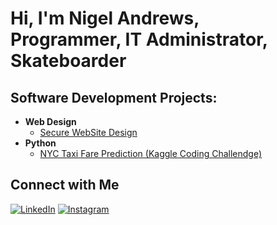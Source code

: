 <h1>Hi, I'm Nigel Andrews, <br/>Programmer, IT Administrator, Skateboarder</h1>

<h2> Software Development Projects:</h2>


- <b>Web Design</b>
  - [Secure WebSite Design](https://github.com/nigel117/CatIntelligenceAgency)
- <b>Python</b>
  - [NYC Taxi Fare Prediction (Kaggle Coding Challendge)](https://github.com/nigel117/NYC-Taxi-Fares)


##  Connect with Me

[![LinkedIn](https://img.shields.io/badge/LinkedIn-Connect-blue?style=for-the-badge&logo=linkedin)][linkedin]
[![Instagram](https://img.shields.io/badge/Instagram-Follow-pink?style=for-the-badge&logo=instagram)][instagram]

[instagram]: https://www.instagram.com/nigelx117
[linkedin]: https://www.linkedin.com/in/nigel-andrews-12b8b6340


